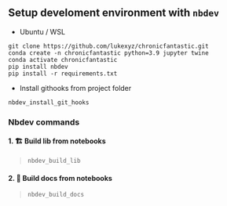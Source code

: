 
## Setup develoment environment with `nbdev`

* Ubuntu / WSL
```
git clone https://github.com/lukexyz/chronicfantastic.git  
conda create -n chronicfantastic python=3.9 jupyter twine
conda activate chronicfantastic  
pip install nbdev
pip install -r requirements.txt  
```
  
  
* Install githooks from project folder  
```
nbdev_install_git_hooks
```

### Nbdev commands  

#### 1. 🏗️ **Build lib** from notebooks  
> `nbdev_build_lib` 


#### 2. 📝 **Build docs** from notebooks  
> `nbdev_build_docs` 
